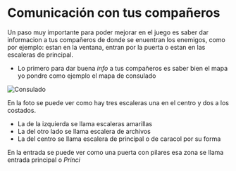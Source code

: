 # Comunicación con tus compañeros 
Un paso muy importante para poder mejorar en el juego es saber dar informacion a tus compañeros de donde se enuentran los enemigos, como por ejemplo: estan en la ventana, entran por la puerta o estan en las escaleras de principal.

  - Lo primero para dar buena *info* a tus compañeros es saber bien el mapa yo pondre como ejemplo el mapa de consulado

![Consulado](consulado.png)

En la foto se puede ver como hay tres escaleras una en el centro y dos a los costados.
  - La de la izquierda se llama escaleras amarillas 
  - La del otro lado se llama escalera de archivos 
  - La del centro se llama escalera de principal o de caracol por su forma

En la entrada se puede ver como una puerta con pilares esa zona se llama entrada principal o *Princi*
